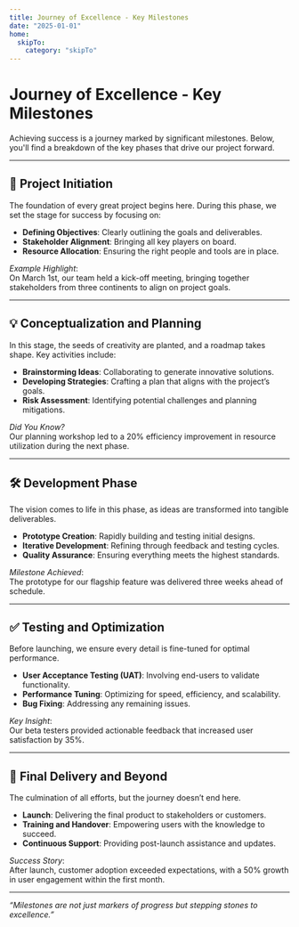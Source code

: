 ```yaml
---
title: Journey of Excellence - Key Milestones
date: "2025-01-01"
home:
  skipTo: 
    category: "skipTo"
---
```

# Journey of Excellence - Key Milestones

Achieving success is a journey marked by significant milestones. Below, you'll find a breakdown of the key phases that drive our project forward.

---

## 🚀 Project Initiation

The foundation of every great project begins here. During this phase, we set the stage for success by focusing on:

- **Defining Objectives**: Clearly outlining the goals and deliverables.
- **Stakeholder Alignment**: Bringing all key players on board.
- **Resource Allocation**: Ensuring the right people and tools are in place.

*Example Highlight*:  
On March 1st, our team held a kick-off meeting, bringing together stakeholders from three continents to align on project goals.

---

## 💡 Conceptualization and Planning

In this stage, the seeds of creativity are planted, and a roadmap takes shape. Key activities include:

- **Brainstorming Ideas**: Collaborating to generate innovative solutions.
- **Developing Strategies**: Crafting a plan that aligns with the project’s goals.
- **Risk Assessment**: Identifying potential challenges and planning mitigations.

*Did You Know?*  
Our planning workshop led to a 20% efficiency improvement in resource utilization during the next phase.

---

## 🛠️ Development Phase

The vision comes to life in this phase, as ideas are transformed into tangible deliverables.

- **Prototype Creation**: Rapidly building and testing initial designs.
- **Iterative Development**: Refining through feedback and testing cycles.
- **Quality Assurance**: Ensuring everything meets the highest standards.

*Milestone Achieved*:  
The prototype for our flagship feature was delivered three weeks ahead of schedule.

---

## ✅ Testing and Optimization

Before launching, we ensure every detail is fine-tuned for optimal performance.

- **User Acceptance Testing (UAT)**: Involving end-users to validate functionality.
- **Performance Tuning**: Optimizing for speed, efficiency, and scalability.
- **Bug Fixing**: Addressing any remaining issues.

*Key Insight*:  
Our beta testers provided actionable feedback that increased user satisfaction by 35%.

---

## 🎉 Final Delivery and Beyond

The culmination of all efforts, but the journey doesn’t end here.

- **Launch**: Delivering the final product to stakeholders or customers.
- **Training and Handover**: Empowering users with the knowledge to succeed.
- **Continuous Support**: Providing post-launch assistance and updates.

*Success Story*:  
After launch, customer adoption exceeded expectations, with a 50% growth in user engagement within the first month.

---

*“Milestones are not just markers of progress but stepping stones to excellence.”*
